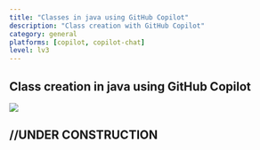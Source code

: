 ```yaml
---
title: "Classes in java using GitHub Copilot"
description: "Class creation with GitHub Copilot"
category: general
platforms: [copilot, copilot-chat]
level: lv3
---
```


## Class creation in java using GitHub Copilot
[<img src="https://img.shields.io/badge/Lv3-Mature_Best_Practice-brightgreen">](https://github.com/orgs/AI-Native-Development/projects/1/)

## //UNDER CONSTRUCTION